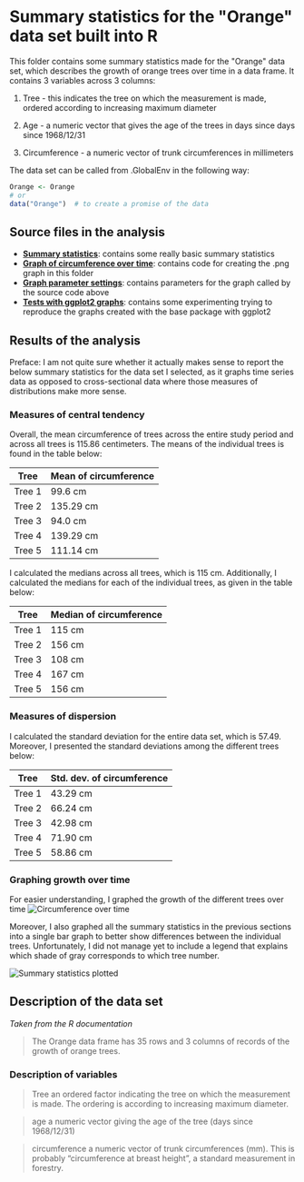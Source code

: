 # Summary statistics for the "Orange" data set built into R
This folder contains some summary statistics made for the "Orange" data set, which describes the growth of orange trees over time in a data frame. It contains 3 variables across 3 columns:

1. Tree - this indicates the tree on which the measurement is made, ordered according to increasing maximum diameter

2. Age - a numeric vector that gives the age of the trees in days since days since 1968/12/31

3. Circumference - a numeric vector of trunk circumferences in millimeters

The data set can be called from .GlobalEnv in the following way:
```r
Orange <- Orange
# or
data("Orange")  # to create a promise of the data
```

## Source files in the analysis
* **[Summary statistics](./summary_statistics.R)**: contains some really basic summary statistics
* **[Graph of circumference over time](./graph_circumference_over_time.R)**: contains code for creating the .png graph in this folder
* **[Graph parameter settings](./setting_graph_params.R)**: contains parameters for the graph called by the source code above
* **[Tests with ggplot2 graphs](./ggplot2_tests.R)**: contains some experimenting trying to reproduce the graphs created with the base package with ggplot2

## Results of the analysis

Preface: I am not quite sure whether it actually makes sense to report the below summary statistics for the data set I selected, as it graphs time series data as opposed to cross-sectional data where those measures of distributions make more sense.

### Measures of central tendency
Overall, the mean circumference of trees across the entire study period and across all trees is 115.86 centimeters. The means of the individual trees is found in the table below:

| Tree   | Mean of circumference |
|--------|-----------------------|
| Tree 1 | 99.6 cm               |
| Tree 2 | 135.29 cm             |
| Tree 3 | 94.0 cm               |
| Tree 4 | 139.29 cm             |
| Tree 5 | 111.14 cm             |

I calculated the medians across all trees, which is 115 cm. Additionally, I calculated the medians for each of the individual trees, as given in the table below:

| Tree   | Median of circumference |
|--------|-------------------------|
| Tree 1 | 115 cm                  |
| Tree 2 | 156 cm                  |
| Tree 3 | 108 cm                  |
| Tree 4 | 167 cm                  |
| Tree 5 | 156 cm                  |

### Measures of dispersion

I calculated the standard deviation for the entire data set, which is 57.49. Moreover, I presented the standard deviations among the different trees below:

| Tree   | Std. dev. of circumference |
|--------|----------------------------|
| Tree 1 | 43.29 cm                   |
| Tree 2 | 66.24 cm                   |
| Tree 3 | 42.98 cm                   |
| Tree 4 | 71.90 cm                   |
| Tree 5 | 58.86 cm                   |

### Graphing growth over time

For easier understanding, I graphed the growth of the different trees over time
![Circumference over time](https://raw.githubusercontent.com/mberneaud/DataScienceAssignment1/master/Orange/ggplot_tree_growth.png)

Moreover, I also graphed all the summary statistics in the previous sections into a single bar graph to better show differences between the individual trees. Unfortunately, I did not manage yet to include a legend that explains which shade of gray corresponds to which tree number.

![Summary statistics plotted](https://raw.githubusercontent.com/mberneaud/DataScienceAssignment1/master/Orange/summaries_graphed.png)


## Description of the data set
_Taken from the R documentation_

>The Orange data frame has 35 rows and 3 columns of records of the growth of orange trees.

### Description of variables
>Tree
  >an ordered factor indicating the tree on which the measurement is made. The ordering is according to increasing maximum diameter.

>age
  >a numeric vector giving the age of the tree (days since 1968/12/31)

>circumference
  >a numeric vector of trunk circumferences (mm). This is probably “circumference at breast height”, a standard measurement in forestry.
